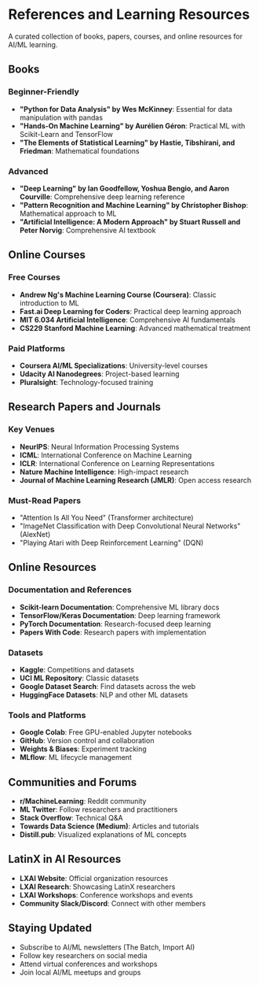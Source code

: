 # References and Learning Resources

A curated collection of books, papers, courses, and online resources for AI/ML learning.

## Books

### Beginner-Friendly
- **"Python for Data Analysis" by Wes McKinney**: Essential for data manipulation with pandas
- **"Hands-On Machine Learning" by Aurélien Géron**: Practical ML with Scikit-Learn and TensorFlow
- **"The Elements of Statistical Learning" by Hastie, Tibshirani, and Friedman**: Mathematical foundations

### Advanced
- **"Deep Learning" by Ian Goodfellow, Yoshua Bengio, and Aaron Courville**: Comprehensive deep learning reference
- **"Pattern Recognition and Machine Learning" by Christopher Bishop**: Mathematical approach to ML
- **"Artificial Intelligence: A Modern Approach" by Stuart Russell and Peter Norvig**: Comprehensive AI textbook

## Online Courses

### Free Courses
- **Andrew Ng's Machine Learning Course (Coursera)**: Classic introduction to ML
- **Fast.ai Deep Learning for Coders**: Practical deep learning approach
- **MIT 6.034 Artificial Intelligence**: Comprehensive AI fundamentals
- **CS229 Stanford Machine Learning**: Advanced mathematical treatment

### Paid Platforms
- **Coursera AI/ML Specializations**: University-level courses
- **Udacity AI Nanodegrees**: Project-based learning
- **Pluralsight**: Technology-focused training

## Research Papers and Journals

### Key Venues
- **NeurIPS**: Neural Information Processing Systems
- **ICML**: International Conference on Machine Learning
- **ICLR**: International Conference on Learning Representations
- **Nature Machine Intelligence**: High-impact research
- **Journal of Machine Learning Research (JMLR)**: Open access research

### Must-Read Papers
- "Attention Is All You Need" (Transformer architecture)
- "ImageNet Classification with Deep Convolutional Neural Networks" (AlexNet)
- "Playing Atari with Deep Reinforcement Learning" (DQN)

## Online Resources

### Documentation and References
- **Scikit-learn Documentation**: Comprehensive ML library docs
- **TensorFlow/Keras Documentation**: Deep learning framework
- **PyTorch Documentation**: Research-focused deep learning
- **Papers With Code**: Research papers with implementation

### Datasets
- **Kaggle**: Competitions and datasets
- **UCI ML Repository**: Classic datasets
- **Google Dataset Search**: Find datasets across the web
- **HuggingFace Datasets**: NLP and other ML datasets

### Tools and Platforms
- **Google Colab**: Free GPU-enabled Jupyter notebooks
- **GitHub**: Version control and collaboration
- **Weights & Biases**: Experiment tracking
- **MLflow**: ML lifecycle management

## Communities and Forums

- **r/MachineLearning**: Reddit community
- **ML Twitter**: Follow researchers and practitioners
- **Stack Overflow**: Technical Q&A
- **Towards Data Science (Medium)**: Articles and tutorials
- **Distill.pub**: Visualized explanations of ML concepts

## LatinX in AI Resources

- **LXAI Website**: Official organization resources
- **LXAI Research**: Showcasing LatinX researchers
- **LXAI Workshops**: Conference workshops and events
- **Community Slack/Discord**: Connect with other members

## Staying Updated

- Subscribe to AI/ML newsletters (The Batch, Import AI)
- Follow key researchers on social media
- Attend virtual conferences and workshops
- Join local AI/ML meetups and groups